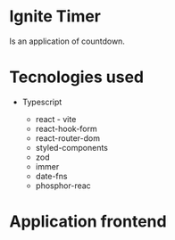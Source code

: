 # Ignite Timer

Is an application of countdown.

# Tecnologies used

- Typescript

  - react - vite
  - react-hook-form
  - react-router-dom
  - styled-components
  - zod
  - immer
  - date-fns
  - phosphor-reac

# Application frontend

<!--
<p align="center">
  <img src=""  alt="Ignite timer image" style="display: flex;">
</p>
-->
